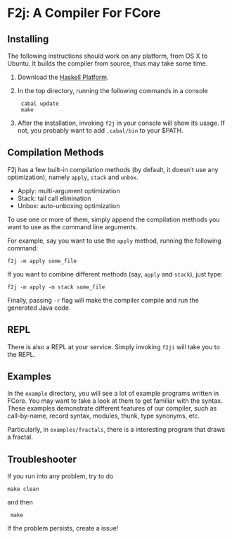 # F2j: A Compiler For FCore

## Installing

The following instructions should work on any platform, from OS X to
Ubuntu. It builds the compiler from source, thus may take some time.

1. Download the [Haskell Platform](https://www.haskell.org/platform/).

2. In the top directory, running the following commands in a console

        cabal update
        make

3. After the installation, invoking `f2j` in your console will show
   its usage. If not, you probably want to add `.cabal/bin` to your
   $PATH.


## Compilation Methods

F2j has a few built-in compilation methods (by default, it doesn't use
any optimization), namely `apply`, `stack` and `unbox`.

+ Apply: multi-argument optimization
+ Stack: tail call elimination
+ Unbox: auto-unboxing optimization

To use one or more of them, simply append the compilation methods you
want to use as the command line arguments.

For example, say you want to use the `apply` method, running the
following command:

    f2j -m apply some_file

If you want to combine different methods (say, `apply` and `stack`),
just type:

    f2j -m apply -m stack some_file

Finally, passing `-r` flag will make the compiler compile and run the
generated Java code.

## REPL

There is also a REPL at your service. Simply invoking `f2ji` will take
you to the REPL.

## Examples

In the `example` directory, you will see a lot of example programs
written in FCore. You may want to take a look at them to get familiar
with the syntax. These examples demonstrate different features of our
compiler, such as call-by-name, record syntax, modules, thunk, type
synonyms, etc.

Particularly, in `examples/fractals`, there is a interesting program
that draws a fractal.

## Troubleshooter

If you run into any problem, try to do

    make clean

and then

     make

If the problem persists, create a issue!
